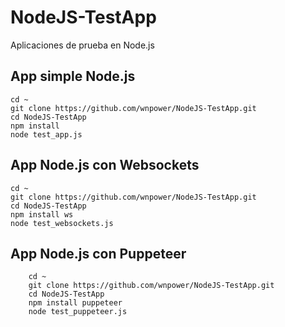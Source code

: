 # NodeJS-TestApp
Aplicaciones de prueba en Node.js

## App simple Node.js
	cd ~
	git clone https://github.com/wnpower/NodeJS-TestApp.git
	cd NodeJS-TestApp
	npm install
	node test_app.js
## App Node.js con Websockets
	cd ~
	git clone https://github.com/wnpower/NodeJS-TestApp.git
	cd NodeJS-TestApp
	npm install ws
	node test_websockets.js
## App Node.js con Puppeteer
        cd ~
        git clone https://github.com/wnpower/NodeJS-TestApp.git
        cd NodeJS-TestApp
        npm install puppeteer
        node test_puppeteer.js
